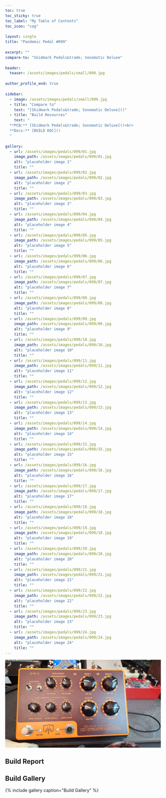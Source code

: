 ```yaml
---
toc: true
toc_sticky: true
toc_label: "My Table of Contents"
toc_icon: "cog"

layout: single
title: "Pandemic Pedal #099"

excerpt: ""
compare-to: "Skidmark Pedals&trade; Sonomatic Deluxe"

header:
  teaser: /assets/images/pedals/small/099.jpg

author_profile_end: true

sidebar:
  - image: /assets/images/pedals/small/099.jpg
  - title: "Compare to"
    text: "[Skidmark Pedals&trade; Sonomatic Deluxe]()"
  - title: "Build Resources"
    text: "
  **PCB:** [Skidmark Pedals&trade; Sonomatic Deluxe]()<br>
  **Docs:** [BUILD DOC]()
  "

gallery:
  - url: /assets/images/pedals/099/01.jpg
    image_path: /assets/images/pedals/099/01.jpg
    alt: "placeholder image 1"
    title: ""
  - url: /assets/images/pedals/099/02.jpg
    image_path: /assets/images/pedals/099/02.jpg
    alt: "placeholder image 2"
    title: ""
  - url: /assets/images/pedals/099/03.jpg
    image_path: /assets/images/pedals/099/03.jpg
    alt: "placeholder image 3"
    title: ""
  - url: /assets/images/pedals/099/04.jpg
    image_path: /assets/images/pedals/099/04.jpg
    alt: "placeholder image 4"
    title: ""
  - url: /assets/images/pedals/099/05.jpg
    image_path: /assets/images/pedals/099/05.jpg
    alt: "placeholder image 5"
    title: ""
  - url: /assets/images/pedals/099/06.jpg
    image_path: /assets/images/pedals/099/06.jpg
    alt: "placeholder image 6"
    title: ""
  - url: /assets/images/pedals/099/07.jpg
    image_path: /assets/images/pedals/099/07.jpg
    alt: "placeholder image 7"
    title: ""
  - url: /assets/images/pedals/099/08.jpg
    image_path: /assets/images/pedals/099/08.jpg
    alt: "placeholder image 8"
    title: ""
  - url: /assets/images/pedals/099/09.jpg
    image_path: /assets/images/pedals/099/09.jpg
    alt: "placeholder image 9"
    title: ""
  - url: /assets/images/pedals/099/10.jpg
    image_path: /assets/images/pedals/099/10.jpg
    alt: "placeholder image 10"
    title: ""
  - url: /assets/images/pedals/099/11.jpg
    image_path: /assets/images/pedals/099/11.jpg
    alt: "placeholder image 11"
    title: ""
  - url: /assets/images/pedals/099/12.jpg
    image_path: /assets/images/pedals/099/12.jpg
    alt: "placeholder image 12"
    title: ""
  - url: /assets/images/pedals/099/13.jpg
    image_path: /assets/images/pedals/099/13.jpg
    alt: "placeholder image 13"
    title: ""
  - url: /assets/images/pedals/099/14.jpg
    image_path: /assets/images/pedals/099/14.jpg
    alt: "placeholder image 14"
    title: ""
  - url: /assets/images/pedals/099/15.jpg
    image_path: /assets/images/pedals/099/15.jpg
    alt: "placeholder image 15"
    title: ""
  - url: /assets/images/pedals/099/16.jpg
    image_path: /assets/images/pedals/099/16.jpg
    alt: "placeholder image 16"
    title: ""
  - url: /assets/images/pedals/099/17.jpg
    image_path: /assets/images/pedals/099/17.jpg
    alt: "placeholder image 17"
    title: ""
  - url: /assets/images/pedals/099/18.jpg
    image_path: /assets/images/pedals/099/18.jpg
    alt: "placeholder image 18"
    title: ""
  - url: /assets/images/pedals/099/19.jpg
    image_path: /assets/images/pedals/099/19.jpg
    alt: "placeholder image 19"
    title: ""
  - url: /assets/images/pedals/099/20.jpg
    image_path: /assets/images/pedals/099/20.jpg
    alt: "placeholder image 20"
    title: ""
  - url: /assets/images/pedals/099/21.jpg
    image_path: /assets/images/pedals/099/21.jpg
    alt: "placeholder image 21"
    title: ""
  - url: /assets/images/pedals/099/22.jpg
    image_path: /assets/images/pedals/099/22.jpg
    alt: "placeholder image 22"
    title: ""
  - url: /assets/images/pedals/099/23.jpg
    image_path: /assets/images/pedals/099/23.jpg
    alt: "placeholder image 23"
    title: ""
  - url: /assets/images/pedals/099/24.jpg
    image_path: /assets/images/pedals/099/24.jpg
    alt: "placeholder image 24"
    title: ""
---
```


[![header](/assets/images/pedals/099.jpg)](/assets/images/pedals/099.jpg)



## Build Report ##


## Build Gallery ##

{% include gallery caption="Build Gallery" %}